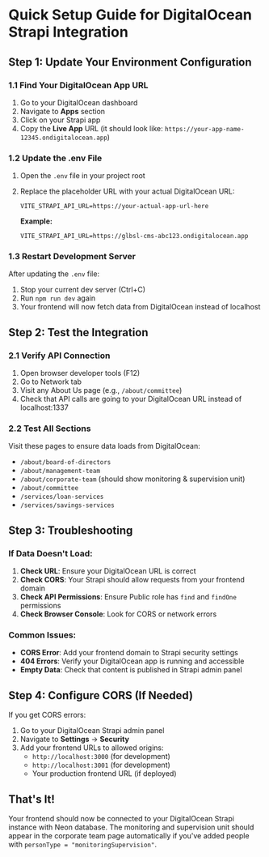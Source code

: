 # Quick Setup Guide for DigitalOcean Strapi Integration

## Step 1: Update Your Environment Configuration

### 1.1 Find Your DigitalOcean App URL
1. Go to your DigitalOcean dashboard
2. Navigate to **Apps** section
3. Click on your Strapi app
4. Copy the **Live App** URL (it should look like: `https://your-app-name-12345.ondigitalocean.app`)

### 1.2 Update the .env File
1. Open the `.env` file in your project root
2. Replace the placeholder URL with your actual DigitalOcean URL:
   ```env
   VITE_STRAPI_API_URL=https://your-actual-app-url-here
   ```
   
   **Example:**
   ```env
   VITE_STRAPI_API_URL=https://glbsl-cms-abc123.ondigitalocean.app
   ```

### 1.3 Restart Development Server
After updating the `.env` file:
1. Stop your current dev server (Ctrl+C)
2. Run `npm run dev` again
3. Your frontend will now fetch data from DigitalOcean instead of localhost

## Step 2: Test the Integration

### 2.1 Verify API Connection
1. Open browser developer tools (F12)
2. Go to Network tab
3. Visit any About Us page (e.g., `/about/committee`)
4. Check that API calls are going to your DigitalOcean URL instead of localhost:1337

### 2.2 Test All Sections
Visit these pages to ensure data loads from DigitalOcean:
- `/about/board-of-directors`
- `/about/management-team` 
- `/about/corporate-team` (should show monitoring & supervision unit)
- `/about/committee`
- `/services/loan-services`
- `/services/savings-services`

## Step 3: Troubleshooting

### If Data Doesn't Load:
1. **Check URL**: Ensure your DigitalOcean URL is correct
2. **Check CORS**: Your Strapi should allow requests from your frontend domain
3. **Check API Permissions**: Ensure Public role has `find` and `findOne` permissions
4. **Check Browser Console**: Look for CORS or network errors

### Common Issues:
- **CORS Error**: Add your frontend domain to Strapi security settings
- **404 Errors**: Verify your DigitalOcean app is running and accessible
- **Empty Data**: Check that content is published in Strapi admin panel

## Step 4: Configure CORS (If Needed)

If you get CORS errors:
1. Go to your DigitalOcean Strapi admin panel
2. Navigate to **Settings** → **Security**
3. Add your frontend URLs to allowed origins:
   - `http://localhost:3000` (for development)
   - `http://localhost:3001` (for development)
   - Your production frontend URL (if deployed)

## That's It!

Your frontend should now be connected to your DigitalOcean Strapi instance with Neon database. The monitoring and supervision unit should appear in the corporate team page automatically if you've added people with `personType = "monitoringSupervision"`.

